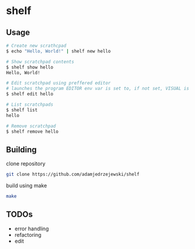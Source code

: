 # shelf

## Usage

```bash
# Create new scrathcpad
$ echo "Hello, World!" | shelf new hello

# Show scratchpad contents
$ shelf show hello
Hello, World!

# Edit scratchpad using preffered editor
# launches the program EDITOR env var is set to, if not set, VISUAL is used
$ shelf edit hello

# List scratchpads
$ shelf list
hello

# Remove scratchpad
$ shelf remove hello
```

## Building

clone repository

```bash
git clone https://github.com/adamjedrzejewski/shelf
```

build using make

```bash
make
```

## TODOs

- error handling
- refactoring
- edit
